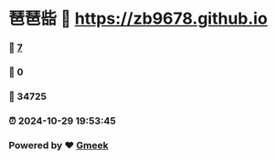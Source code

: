 # 琶琶啙 :link: https://zb9678.github.io 
### :page_facing_up: [7](https://zb9678.github.io/tag.html) 
### :speech_balloon: 0 
### :hibiscus: 34725 
### :alarm_clock: 2024-10-29 19:53:45 
### Powered by :heart: [Gmeek](https://github.com/Meekdai/Gmeek)
